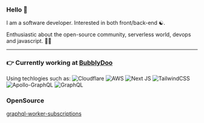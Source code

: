 ### Hello 👋

I am a software developer.
Interested in both front/back-end ☯️.

Enthusiastic about the open-source community, serverless world, devops and javascript. 🌝🌚

---

### 👉 Currently working at [BubblyDoo](https://github.com/bubblydoo)

Using techlogies such as: 
![Cloudflare](https://img.shields.io/badge/Cloudflare-F38020?style=for-the-badge&logo=Cloudflare&logoColor=white)
![AWS](https://img.shields.io/badge/AWS-%23FF9900.svg?style=for-the-badge&logo=amazon-aws&logoColor=white)
![Next JS](https://img.shields.io/badge/Next-black?style=for-the-badge&logo=next.js&logoColor=white)
![TailwindCSS](https://img.shields.io/badge/tailwindcss-%2338B2AC.svg?style=for-the-badge&logo=tailwind-css&logoColor=white)
![Apollo-GraphQL](https://img.shields.io/badge/-ApolloGraphQL-311C87?style=for-the-badge&logo=apollo-graphql)
![GraphQL](https://img.shields.io/badge/-GraphQL-E10098?style=for-the-badge&logo=graphql&logoColor=white)


### OpenSource

[graphql-worker-subscriptions](https://github.com/bubblydoo/graphql-worker-subscriptions)
